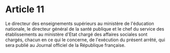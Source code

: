 # Article 11

Le directeur des enseignements supérieurs au ministère de l'éducation nationale, le directeur général de la santé publique et le chef du service des établissements au ministère d'Etat chargé des affaires sociales sont chargés, chacun en ce qui le concerne, de l'exécution du présent arrêté, qui sera publié au Journal officiel de la République française.
